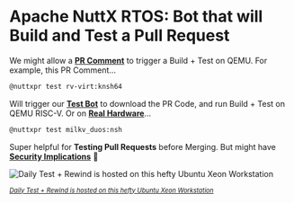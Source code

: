 # Apache NuttX RTOS: Bot that will Build and Test a Pull Request

We might allow a [__PR Comment__](https://github.com/lupyuen/nuttx-test-bot/blob/main/src/main.rs) to trigger a Build + Test on QEMU. For example, this PR Comment...

```bash
@nuttxpr test rv-virt:knsh64
```

Will trigger our [__Test Bot__](https://github.com/lupyuen/nuttx-test-bot/blob/main/src/main.rs) to download the PR Code, and run Build + Test on QEMU RISC-V. Or on [__Real Hardware__](https://lupyuen.github.io/articles/sg2000a)...

```bash
@nuttxpr test milkv_duos:nsh
```

Super helpful for __Testing Pull Requests__ before Merging. But might have [__Security Implications__](https://github.com/apache/nuttx/issues/15731#issuecomment-2628647886) 🤔

![Daily Test + Rewind is hosted on this hefty Ubuntu Xeon Workstation](https://lupyuen.org/images/ci4-thinkstation.jpg)

<span style="font-size:80%">

[_Daily Test + Rewind is hosted on this hefty Ubuntu Xeon Workstation_](https://qoto.org/@lupyuen/113517788288458811)

</span>
